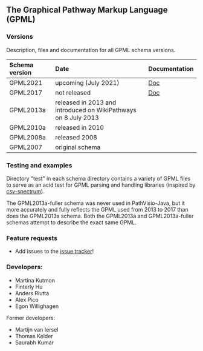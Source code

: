 ## The Graphical Pathway Markup Language (GPML)

### Versions

Description, files and documentation for all GPML schema versions.

| Schema version | Date | Documentation |
|:--------------|:------|:------|
| GPML2021 | upcoming (July 2021) | [Doc](https://pathvisio.github.io/documentation/GPML2021-doc.html) |
| GPML2017 | not released | [Doc](https://pathvisio.github.io/documentation/GPML2013a-doc.html) |
| GPML2013a | released in 2013 and introduced on WikiPathways on 8 July 2013 | |
| GPML2010a | released in 2010 | |
| GPML2008a | released 2008 | |
| GPML2007 | original schema | |

### Testing and examples

Directory "test" in each schema directory contains a variety of GPML files to serve as an acid test for GPML parsing and handling libraries (inspired by [csv-spectrum](https://github.com/maxogden/csv-spectrum)).

The GPML2013a-fuller schema was never used in PathVisio-Java, but it more accurately and fully reflects the GPML used from 2013 to 2017 than does the GPML2013a schema. Both the GPML2013a and GPML2013a-fuller schemas attempt to describe the exact same GPML.

### Feature requests

* Add issues to the [issue tracker](https://github.com/PathVisio/GPML/issues)!


### Developers:
* Martina Kutmon
* Finterly Hu
* Anders Riutta
* Alex Pico
* Egon Willighagen

Former developers:
* Martijn van Iersel
* Thomas Kelder
* Saurabh Kumar
